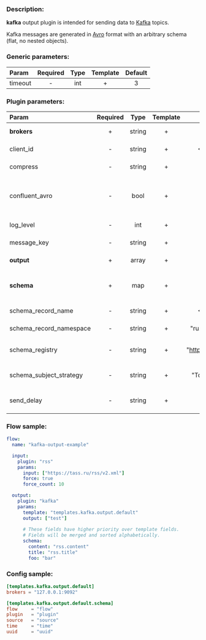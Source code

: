 ### Description:

**kafka** output plugin is intended for sending data to [Kafka](https://kafka.apache.org/) topics.  

Kafka messages are generated in [Avro](https://en.wikipedia.org/wiki/Apache_Avro) format with an arbitrary schema (flat, no nested objects).


### Generic parameters:

| Param   | Required | Type | Template | Default |
|:--------|:--------:|:----:|:--------:|:-------:|
| timeout |    -     | int  |    +     |    3    |


### Plugin parameters:

| Param                   | Required | Type   | Template | Default                 | Example                                            | Description                                                                                                                                    |
|:------------------------|:--------:|:------:|:--------:|:-----------------------:|:--------------------------------------------------:|:-----------------------------------------------------------------------------------------------------------------------------------------------|
| **brokers**             | +        | string | +        | ""                      | "127.0.0.1:9092,host:1111"                         | List of Kafka brokers.                                                                                                                         |
| client_id               | -        | string | +        | <FLOW_NAME>             | "gosquito"                                         | Client identification.                                                                                                                         |
| compress                | -        | string | +        | "none"                  | "zstd"                                             | Compression algorithm.                                                                                                                         |
| confluent_avro          | -        | bool   | +        | true                    | false                                              | Send [Confluent Avro (magic byte + schema)](https://docs.confluent.io/platform/current/schema-registry/serdes-develop/index.html#wire-format). |
| log_level               | -        | int    | +        | 0                       | 7                                                  | librdkafka log level.                                                                                                                          |
| message_key             | -        | string | +        | "none"                  | "partkey1"                                         | Message partition key.                                                                                                                         |
| **output**              | +        | array  | +        | []                      | ["news"]                                           | List of Kafka topics.                                                                                                                          |
| **schema**              | +        | map    | +        | map[]                   | see example                                        | Dynamic schema for Kafka messages.                                                                                                             |
| schema_record_name      | -        | string | +        | <FLOW_NAME>             | "event"                                            | [Avro record name](http://avro.apache.org/docs/current/spec.html).                                                                             |
| schema_record_namespace | -        | string | +        | "ru.livelace.gosquito"  | "com.example"                                      | [Avro record namespace](http://avro.apache.org/docs/current/spec.html).                                                                        |
| schema_registry         | -        | string | +        | "http://127.0.0.1:8081" | "https://host.example.com"                         | [Confluent schema registry](https://docs.confluent.io/current/schema-registry/index.html).                                                     |
| schema_subject_strategy | -        | string | +        | "TopicRecordName"       | "TopicName",<br>"RecordName",<br>"TopicRecordName" | [Subject name strategy](https://docs.confluent.io/current/schema-registry/serdes-develop/index.html#subject-name-strategy).                    |
| send_delay              | -        | string | +        | "1ms"                   | "1s"                                               | Delay between sending.                                                                                                                         |


### Flow sample:

```yaml
flow:
  name: "kafka-output-example"

  input:
    plugin: "rss"
    params:
      input: ["https://tass.ru/rss/v2.xml"]
      force: true
      force_count: 10

  output:
    plugin: "kafka"
    params:
      template: "templates.kafka.output.default"
      output: ["test"]
      
      # These fields have higher priority over template fields.
      # Fields will be merged and sorted alphabetically. 
      schema:
        content: "rss.content"
        title: "rss.title"
        foo: "bar"
```

### Config sample:

```toml
[templates.kafka.output.default]
brokers = "127.0.0.1:9092"

[templates.kafka.output.default.schema]
flow     = "flow"
plugin   = "plugin"
source   = "source"
time     = "time"
uuid     = "uuid"
```

